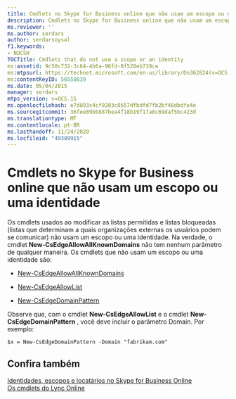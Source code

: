 ```yaml
---
title: Cmdlets no Skype for Business online que não usam um escopo ou uma identidade
description: Cmdlets no Skype for Business online que não usam um escopo ou uma identidade.
ms.reviewer: ''
ms.author: serdars
author: serdarsoysal
f1.keywords:
- NOCSH
TOCTitle: Cmdlets that do not use a scope or an identity
ms:assetid: 9c50c732-3c64-4b6a-96fd-8f528eb739ce
ms:mtpsurl: https://technet.microsoft.com/en-us/library/Dn362824(v=OCS.15)
ms:contentKeyID: 56558839
ms.date: 05/04/2015
manager: serdars
mtps_version: v=OCS.15
ms.openlocfilehash: e7d893c4cf9203c8657dfbdfd7fb2bf46dbdfe4e
ms.sourcegitcommit: 36fee89bb887bea4f18b19f17a8c69daf5bc423d
ms.translationtype: MT
ms.contentlocale: pt-BR
ms.lasthandoff: 11/24/2020
ms.locfileid: "49389915"
---
```

# <a name="cmdlets-in-skype-for-business-online-that-do-not-use-a-scope-or-an-identity"></a>Cmdlets no Skype for Business online que não usam um escopo ou uma identidade

 


Os cmdlets usados ao modificar as listas permitidas e listas bloqueadas (listas que determinam a quais organizações externas os usuários podem se comunicar) não usam um escopo ou uma identidade. Na verdade, o cmdlet **New-CsEdgeAllowAllKnownDomains** não tem nenhum parâmetro de qualquer maneira. Os cmdlets que não usam um escopo ou uma identidade são:

  - [New-CsEdgeAllowAllKnownDomains](https://technet.microsoft.com/library/jj994088\(v=ocs.15\))

  - [New-CsEdgeAllowList](https://technet.microsoft.com/library/jj994023\(v=ocs.15\))

  - [New-CsEdgeDomainPattern](https://technet.microsoft.com/library/jj994040\(v=ocs.15\))

Observe que, com o cmdlet **New-CsEdgeAllowList** e o cmdlet **New-CsEdgeDomainPattern** , você deve incluir o parâmetro Domain. Por exemplo:

    $x = New-CsEdgeDomainPattern -Domain "fabrikam.com"

## <a name="see-also"></a>Confira também


[Identidades, escopos e locatários no Skype for Business Online](identities-scopes-and-tenants-in-skype-for-business-online.md)  
[Os cmdlets do Lync Online](https://technet.microsoft.com/library/dn362817\(v=ocs.15\))


